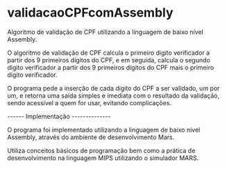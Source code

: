 # validacaoCPFcomAssembly
Algoritmo de validação de CPF utilizando a linguagem de baixo nível Assembly.

O algoritmo de validação de CPF calcula o primeiro digito verificador a partir dos 9 primeiros dígitos do CPF, e em seguida, calcula o segundo digito verificador a partir dos 9 primeiros dígitos do CPF mais o primeiro digito verificador.

O programa pede a inserção de cada digito do CPF a ser validado, um por um, e retorna uma saída simples e imediata com o resultado da validação, sendo acessível a quem for usar, evitando complicações.

------ Implementação --------------

O programa foi implementado utilizando a linguagem de baixo nível Assembly, através do ambiente de desenvolvimento Mars.

Utiliza conceitos básicos de programação bem como a prática de desenvolvimento na linguagem MIPS utilizando o simulador MARS.
